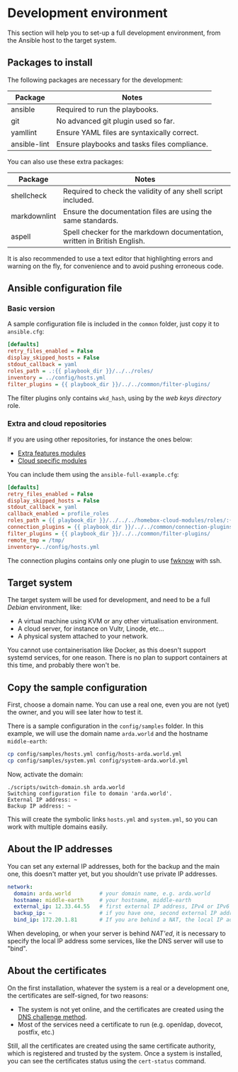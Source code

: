 # Development environment

This section will help you to set-up a full development environment, from the Ansible host to the target system.

## Packages to install

The following packages are necessary for the development:

| Package      | Notes                                        |
|--------------|----------------------------------------------|
| ansible      | Required to run the playbooks.               |
| git          | No advanced git plugin used so far.          |
| yamllint     | Ensure YAML files are syntaxically correct.  |
| ansible-lint | Ensure playbooks and tasks files compliance. |

You can also use these extra packages:

| Package      | Notes                                                                     |
|--------------|---------------------------------------------------------------------------|
| shellcheck   | Required to check the validity of any shell script included.              |
| markdownlint | Ensure the documentation files are using the same standards.              |
| aspell       | Spell checker for the markdown documentation, written in British English. |

It is also recommended to use a text editor that highlighting errors and warning on the fly, for convenience and to
avoid pushing erroneous code.


## Ansible configuration file


### Basic version

A sample configuration file is included in the `common` folder, just copy it to `ansible.cfg`:

```ini
[defaults]
retry_files_enabled = False
display_skipped_hosts = False
stdout_callback = yaml
roles_path = .:{{ playbook_dir }}/../../roles/
inventory = ../config/hosts.yml
filter_plugins = {{ playbook_dir }}/../../common/filter-plugins/
```

The filter plugins only contains `wkd_hash`, using by the _web keys directory_ role.


### Extra and cloud repositories

If you are using other repositories, for instance the ones below:

- [Extra features modules](https://github.com/progmaticltd/homebox-extra-modules)
- [Cloud specific modules](https://github.com/progmaticltd/homebox-cloud-modules)

You can include them using the `ansible-full-example.cfg`:

```ini
[defaults]
retry_files_enabled = False
display_skipped_hosts = False
stdout_callback = yaml
callback_enabled = profile_roles
roles_path = {{ playbook_dir }}/../../../homebox-cloud-modules/roles/:{{ playbook_dir }}/../../../homebox-extra-modules/roles/:{{ playbook_dir }}/../../roles/
connection_plugins = {{ playbook_dir }}/../../common/connection-plugins/
filter_plugins = {{ playbook_dir }}/../../common/filter-plugins/
remote_tmp = /tmp/
inventory=../config/hosts.yml
```

The connection plugins contains only one plugin to use [fwknow](https://www.cipherdyne.org/fwknop/) with ssh.


## Target system

The target system will be used for development, and need to be a full _Debian_ environment, like:

- A virtual machine using KVM or any other virtualisation environment.
- A cloud server, for instance on Vultr, Linode, etc...
- A physical system attached to your network.

You cannot use containerisation like Docker, as this doesn't support systemd services, for one reason. There is no plan
to support containers at this time, and probably there won't be.

## Copy the sample configuration

First, choose a domain name. You can use a real one, even you are not (yet) the owner, and you will see later how to
test it.

There is a sample configuration in the `config/samples` folder. In this example, we will use the domain name
`arda.world` and the hostname `middle-earth`:

```sh
cp config/samples/hosts.yml config/hosts-arda.world.yml
cp config/samples/system.yml config/system-arda.world.yml
```

Now, activate the domain:

```plain
./scripts/switch-domain.sh arda.world
Switching configuration file to domain 'arda.world'.
External IP address: ~
Backup IP address: ~
```

This will create the symbolic links `hosts.yml` and `system.yml`, so you can work with multiple domains easily.

## About the IP addresses

You can set any external IP addresses, both for the backup and the main one, this doesn't matter yet, but you shouldn't
use private IP addresses.

```yml
network:
  domain: arda.world         # your domain name, e.g. arda.world
  hostname: middle-earth     # your hostname, middle-earth
  external_ip: 12.33.44.55   # first external IP address, IPv4 or IPv6
  backup_ip: ~               # if you have one, second external IP address, IPv4 or IPv6, otherwise, use ~
  bind_ip: 172.20.1.81       # If you are behind a NAT, the local IP address externally NAT'ed,
```

When developing, or when your server is behind _NAT'ed_, it is necessary to specify the local IP address some services,
like the DNS server will use to "bind".

## About the certificates

On the first installation, whatever the system is a real or a development one, the certificates are self-signed, for two
reasons:

- The system is not yet online, and the certificates are created using the
  [DNS challenge method](https://letsencrypt.org/docs/challenge-types/#dns-01-challenge).
- Most of the services need a certificate to run (e.g. openldap, dovecot, postfix, etc.)

Still, all the certificates are created using the same certificate authority, which is registered and trusted by the
system. Once a system is installed, you can see the certificates status using the `cert-status` command.
